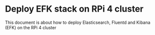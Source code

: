 # Deploy EFK stack on RPi 4 cluster

This document is about how to deploy Elasticsearch, Fluentd and Kibana (EFK) on the RPi 4 cluster